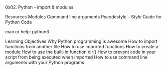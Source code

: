 0x02. Python - import & modules

Resources
Modules
Command line arguments
Pycodestyle – Style Guide for Python Code

man or help:
python3

Learning Objectives
Why Python programming is awesome
How to import functions from another file
How to use imported functions
How to create a module
How to use the built-in function dir()
How to prevent code in your script from being executed when imported
How to use command line arguments with your Python programs


